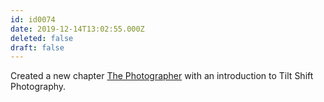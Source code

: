 ```yaml
---
id: id0074
date: 2019-12-14T13:02:55.000Z
deleted: false
draft: false
---
```


Created a new chapter [The Photographer][1] with an introduction to Tilt Shift Photography.

[1]: the-photographer.html